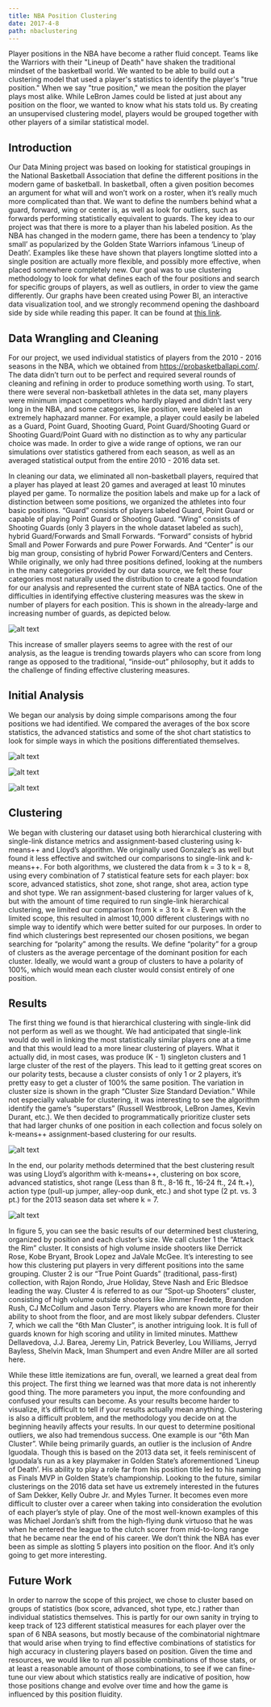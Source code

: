 ```yaml
---
title: NBA Position Clustering
date: 2017-4-8
path: nbaclustering
---
```

Player positions in the NBA have become a rather fluid concept. Teams like the Warriors with their "Lineup of Death" have shaken the traditional mindset of the basketball world. We wanted to be able to build out a clustering model that used a player's statistics to identify the player's "true position." When we say "true position," we mean the position the player plays most alike. While LeBron James could be listed at just about any position on the floor, we wanted to know what his stats told us. By creating an unsupervised clustering model, players would be grouped together with other players of a similar statistical model.

## Introduction

Our Data Mining project was based on looking for statistical groupings in the National Basketball Association that define the different positions in the modern game of basketball. In basketball, often a given position becomes an argument for what will and won’t work on a roster, when it’s really much more complicated than that. We want to define the numbers behind what a guard, forward, wing or center is, as well as look for outliers, such as forwards performing statistically equivalent to guards. 
The key idea to our project was that there is more to a player than his labeled position. As the NBA has changed in the modern game, there has been a tendency to ‘play small’ as popularized by the Golden State Warriors infamous ‘Lineup of Death’. Examples like these have shown that players longtime slotted into a single position are actually more flexible, and possibly more effective, when placed somewhere completely new. Our goal was to use clustering methodology to look for what defines each of the four positions and search for specific groups of players, as well as outliers, in order to view the game differently. Our graphs have been created using Power BI, an interactive data visualization tool, and we strongly recommend opening the dashboard side by side while reading this paper. It can be found at [this link](https://app.powerbi.com/view?r=eyJrIjoiODgzZjhiMmQtYmU5My00NzM4LTk1MjUtNWVhYWUzM2RiYzhlIiwidCI6Ijg0YzMxY2EwLWFjM2ItNGVhZS1hZDExLTUxOWQ4MDIzM2U2ZiIsImMiOjZ9). 

## Data Wrangling and Cleaning

For our project, we used individual statistics of players from the 2010 - 2016 seasons in the NBA, which we obtained from https://probasketballapi.com/. The data didn’t turn out to be perfect and required several rounds of cleaning and refining in order to produce something worth using. To start, there were several non-basketball athletes in the data set, many players were minimum impact competitors who hardly played and didn’t last very long in the NBA, and some categories, like position, were labeled in an extremely haphazard manner. For example, a player could easily be labeled as a Guard, Point Guard, Shooting Guard, Point Guard/Shooting Guard or Shooting Guard/Point Guard with no distinction as to why any particular choice was made. In order to give a wide range of options, we ran our simulations over statistics gathered from each season, as well as an averaged statistical output from the entire 2010 - 2016 data set.

In cleaning our data, we eliminated all non-basketball players, required that a player has played at least 20 games and averaged at least 10 minutes played per game. To normalize the position labels and make up for a lack of distinction between some positions, we organized the athletes into four basic positions. “Guard” consists of players labeled Guard, Point Guard or capable of playing Point Guard or Shooting Guard. “Wing” consists of Shooting Guards (only 3 players in the whole dataset labeled as such), hybrid Guard/Forwards and Small Forwards. “Forward” consists of hybrid Small and Power Forwards and pure Power Forwards. And “Center” is our big man group, consisting of hybrid Power Forward/Centers and Centers. While originally, we only had three positions defined, looking at the numbers in the many categories provided by our data source, we felt these four categories most naturally used the distribution to create a good foundation for our analysis and represented the current state of NBA tactics. One of the difficulties in identifying effective clustering measures was the skew in number of players for each position. This is shown in the already-large and increasing number of guards, as depicted below.

![alt text](https://github.com/tbarlow12/tbarlow12.github.io/blob/dev/resources/images/nba-1.png?raw=true)

This increase of smaller players seems to agree with the rest of our analysis, as the league is trending towards players who can score from long range as opposed to the traditional, “inside-out” philosophy, but it adds to the challenge of finding effective clustering measures.

## Initial Analysis

We began our analysis by doing simple comparisons among the four positions we had identified. We compared the averages of the box score statistics, the advanced statistics and some of the shot chart statistics to look for simple ways in which the positions differentiated themselves.


![alt text](https://github.com/tbarlow12/tbarlow12.github.io/blob/dev/resources/images/nba-2.png?raw=true)


![alt text](https://github.com/tbarlow12/tbarlow12.github.io/blob/dev/resources/images/nba-3.png?raw=true)


![alt text](https://github.com/tbarlow12/tbarlow12.github.io/blob/dev/resources/images/nba-4.png?raw=true)

## Clustering

We began with clustering our dataset using both hierarchical clustering with single-link distance metrics and assignment-based clustering using k-means++ and Lloyd’s algorithm. We originally used Gonzalez’s as well but found it less effective and switched our comparisons to single-link and k-means++. For both algorithms, we clustered the data from k = 3 to k = 8, using every combination of 7 statistical feature sets for each player: box score, advanced statistics, shot zone, shot range, shot area, action type and shot type. We ran assignment-based clustering for larger values of k, but with the amount of time required to run single-link hierarchical clustering, we limited our comparison from k = 3 to k = 8. Even with the limited scope, this resulted in almost 10,000 different clusterings with no simple way to identify which were better suited for our purposes. In order to find which clusterings best represented our chosen positions, we began searching for “polarity” among the results. We define “polarity” for a group of clusters as the average percentage of the dominant position for each cluster. Ideally, we would want a group of clusters to have a polarity of 100%, which would mean each cluster would consist entirely of one position.

## Results

The first thing we found is that hierarchical clustering with single-link did not perform as well as we thought. We had anticipated that single-link would do well in linking the most statistically similar players one at a time and that this would lead to a more linear clustering of players. What it actually did, in most cases, was produce (K - 1) singleton clusters and 1 large cluster of the rest of the players. This lead to it getting great scores on our polarity tests, because a cluster consists of only 1 or 2 players, it’s pretty easy to get a cluster of 100% the same position. The variation in cluster size is shown in the graph “Cluster Size Standard Deviation.” While not especially valuable for clustering, it was interesting to see the algorithm identify the game’s “superstars” (Russell Westbrook, LeBron James, Kevin Durant, etc.). We then decided to programmatically prioritize cluster sets that had larger chunks of one position in each collection and focus solely on k-means++ assignment-based clustering for our results.

![alt text](https://github.com/tbarlow12/tbarlow12.github.io/blob/dev/resources/images/nba-5.png?raw=true)

In the end, our polarity methods determined that the best clustering result was using Lloyd’s algorithm with k-means++, clustering on box score, advanced statistics, shot range (Less than 8 ft., 8-16 ft., 16-24 ft., 24 ft.+), action type (pull-up jumper, alley-oop dunk, etc.) and shot type (2 pt. vs. 3 pt.) for the 2013 season data set where k = 7.

![alt text](https://github.com/tbarlow12/tbarlow12.github.io/blob/dev/resources/images/nba-6.png?raw=true)

In figure 5, you can see the basic results of our determined best clustering, organized by position and each cluster’s size. We call cluster 1 the “Attack the Rim” cluster. It consists of high volume inside shooters like Derrick Rose, Kobe Bryant, Brook Lopez and JaVale McGee. It’s interesting to see how this clustering put players in very different positions into the same grouping. Cluster 2 is our “True Point Guards” (traditional, pass-first) collection, with Rajon Rondo, Jrue Holiday, Steve Nash and Eric Bledsoe leading the way. Cluster 4 is referred to as our “Spot-up Shooters” cluster, consisting of high volume outside shooters like Jimmer Fredette, Brandon Rush, CJ McCollum and Jason Terry. Players who are known more for their ability to shoot from the floor, and are most likely subpar defenders. Cluster 7, which we call the “6th Man Cluster”, is another intriguing look. It is full of guards known for high scoring and utility in limited minutes. Matthew Dellavedova, J.J. Barea, Jeremy Lin, Patrick Beverley, Lou Williams, Jerryd Bayless, Shelvin Mack, Iman Shumpert and even Andre Miller are all sorted here.

While these little itemizations are fun, overall, we learned a great deal from this project. The first thing we learned was that more data is not inherently good thing. The more parameters you input, the more confounding and confused your results can become. As your results become harder to visualize, it’s difficult to tell if your results actually mean anything. Clustering is also a difficult problem, and the methodology you decide on at the beginning heavily affects your results. In our quest to determine positional outliers, we also had tremendous success. One example is our “6th Man Cluster”. While being primarily guards, an outlier is the inclusion of Andre Iguodala. Though this is based on the 2013 data set, it feels reminiscent of Iguodala’s run as a key playmaker in Golden State’s aforementioned ‘Lineup of Death’. His ability to play a role far from his position title led to his naming as Finals MVP in Golden State’s championship. Looking to the future, similar clusterings on the 2016 data set have us extremely interested in the futures of Sam Dekker, Kelly Oubre Jr. and Myles Turner. It becomes even more difficult to cluster over a career when taking into consideration the evolution of each player’s style of play. One of the most well-known examples of this was Michael Jordan’s shift from the high-flying dunk virtuoso that he was when he entered the league to the clutch scorer from mid-to-long range that he became near the end of his career. We don’t think the NBA has ever been as simple as slotting 5 players into position on the floor. And it’s only going to get more interesting.

## Future Work

In order to narrow the scope of this project, we chose to cluster based on groups of statistics (box score, advanced, shot type, etc.) rather than individual statistics themselves. This is partly for our own sanity in trying to keep track of 123 different statistical measures for each player over the span of 6 NBA seasons, but mostly because of the combinatorial nightmare that would arise when trying to find effective combinations of statistics for high accuracy in clustering players based on position. Given the time and resources, we would like to run all possible combinations of those stats, or at least a reasonable amount of those combinations, to see if we can fine-tune our view about which statistics really are indicative of position, how those positions change and evolve over time and how the game is influenced by this position fluidity.